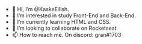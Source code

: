 - 👋 Hi, I’m @KaakeEilish.
- 👀 I’m interested in study Front-End and Back-End.
- 🌱 I’m currently learning HTML and CSS.
- 💞️ I’m looking to collaborate on Rocketseat
- 📫 How to reach me. On discord: gran#1703

<!---
KaakeEilish/KaakeEilish is a ✨ special ✨ repository because its `README.md` (this file) appears on your GitHub profile.
You can click the Preview link to take a look at your changes.
--->
